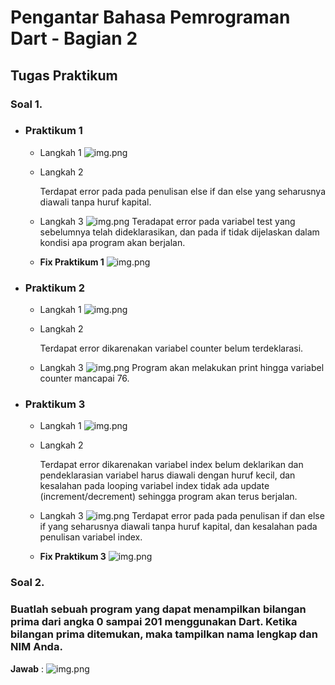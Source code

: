 # Pengantar Bahasa Pemrograman Dart - Bagian 2

## Tugas Praktikum

### Soal 1.
* ### Praktikum 1
    *   Langkah 1
    ![img.png](doc/Prak1-1.png)

    *   Langkah 2

        Terdapat error pada pada penulisan else if dan else yang seharusnya diawali tanpa huruf kapital.
    *   Langkah 3
    ![img.png](doc/Prak1-2.png)
        Teradapat error pada variabel test yang sebelumnya telah dideklarasikan, dan pada if tidak dijelaskan dalam kondisi apa program akan berjalan.
    
    *   **Fix Praktikum 1**
    ![img.png](doc/Prak1fix.png)

* ### Praktikum 2
    *   Langkah 1
    ![img.png](doc/Prak2-1.png)

    *   Langkah 2
        
        Terdapat error dikarenakan variabel counter belum terdeklarasi.
    *   Langkah 3
    ![img.png](doc/Prak2-2.png)
    Program akan melakukan print hingga variabel counter mancapai 76.

* ### Praktikum 3
    *   Langkah 1
    ![img.png](doc/Prak3-1.png)

    *   Langkah 2
        
        Terdapat error dikarenakan variabel index belum deklarikan dan pendeklarasian variabel harus diawali dengan huruf kecil, dan kesalahan pada looping variabel index tidak ada update (increment/decrement) sehingga program akan terus berjalan.
    *   Langkah 3
    ![img.png](doc/Prak3-2.png)
        Terdapat error pada pada penulisan if dan else if yang seharusnya diawali tanpa huruf kapital, dan kesalahan pada penulisan variabel index.
    
    *   **Fix Praktikum 3**
    ![img.png](doc/Prak3fix.png)

### Soal 2.

### Buatlah sebuah program yang dapat menampilkan bilangan prima dari angka 0 sampai 201 menggunakan Dart. Ketika bilangan prima ditemukan, maka tampilkan nama lengkap dan NIM Anda.

**Jawab** : 
![img.png](doc/tugas.png)